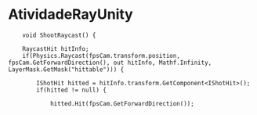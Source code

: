 # AtividadeRayUnity


        void ShootRaycast() {

        RaycastHit hitInfo;
        if(Physics.Raycast(fpsCam.transform.position, fpsCam.GetForwardDirection(), out hitInfo, Mathf.Infinity, LayerMask.GetMask("hittable"))) {

            IShotHit hitted = hitInfo.transform.GetComponent<IShotHit>();
            if(hitted != null) {

                hitted.Hit(fpsCam.GetForwardDirection());
